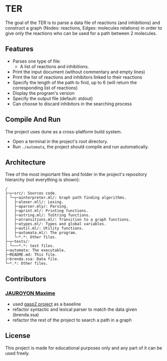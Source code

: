 # TER

The goal of the TER is to parse a data file of reactions (and inhibitions)
and construct a graph (Nodes: reactions, Edges: molecules relations)
in order to give only the reactions who can be used for a path between 2 molecules.


## Features

- Parses one type of file:
	- A list of reactions and inhibitions.
- Print the input document (without commentary and empty lines)
- Print the list of reactions and inhibitors linked to their reactions
- Specify the length of the path to find, up to 6 (will return the corresponding list of reactions)
- Display the program's version
- Specify the output file (default: stdout)
- Can choose to discard inhibitors in the searching process

## Compile And Run

The project uses dune as a cross-platform build system.

- Open a terminal in the project's root directory.
- Run `./automata`, the project should compile and run automatically.

## Architecture

Tree of the most important files and folder in the project's repository hierarchy (not everything is shown):

```
/
├─┬─src/: Sources code.  
│ └─┬─ainterpreter.ml/: Graph path finding algorithms.
│   ├─alexer.mll/: Lexing.
│   ├─aparser.mly/: Parsing.
│   ├─aprint.ml/: Printing functions.
│   ├─astring.ml/: ToString functions.
│   ├─atransitions.ml/: Transition to a graph functions.
│   ├─atypes.ml/: Types and global variables.
│   ├─autil.ml/: Utility functions.
│   ├─automata.ml/: The program.
│   └─*.*: Other files.
├─┬─tests/:
│ └───*.*: test files.
├─automata: The executable.
├─README.md: This file.
├─brenda.ssa: Data file.
└─*.*: Other files.
```

## Contributors

### [JAUROYON Maxime](https://github.com/Maxime-Jauroyon)

- used [gasp2 project](https://github.com/Maxime-Jauroyon/Univ-Gasp2) as a baseline
- refactor syntactic and lexical parser to match the data given (brenda.ssa)
- refactor the rest of the project to search a path in a graph 

## License

This project is made for educational purposes only and any part of it can be used freely.
